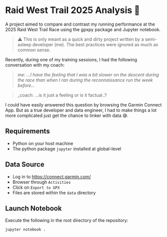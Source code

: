 # Raid West Trail 2025 Analysis 🏃
A project aimed to compare and contrast my running performance at the 2025 Raid West Trail Race using the gpxpy package and Jupyter notebook. 

> ⚠️ This is only meant as a quick and dirty project written by a semi-asleep developer (me). The best practices were ignored as much as common sense.

Recently, during one of my training sessions, I had the following conversation with my coach:

> _me: ...I have the feeling that I was a bit slower on the descent during the race than when I ran during the reconnaissance run the week before..._

>_coach: ...is it just a feeling or is it factual..?

I could have easily answered this question by browsing the Garmin Connect App. But as a true developer and data engineer, I had to make things a lot more complicated just get the chance to tinker with data 😅.

## Requirements
- Python on your host machine
- The python package `jupyter` installed at global-level

## Data Source
- Log in to https://connect.garmin.com/
- Browser through `Activities`
- Click on `Export to GPX`
- Files are stored within the `data` directory

## Launch Notebook
Execute the following in the root directory of the repository:

```shell
jupyter notebook .
```




